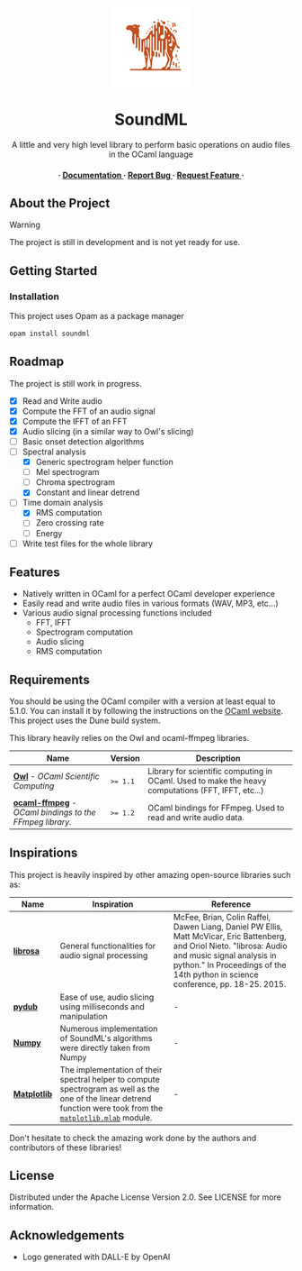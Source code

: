 <div align='center'>

<img src="soundml_logo.svg" width="140px" alt="SoundML Logo">

<h1>SoundML</h1>
<p>A little and very high level library to perform basic operations on audio files in the OCaml language</p>

<h4> <span> · </span> <a href="https://github.com/gabyfle/SoundML/blob/master/README.md"> Documentation </a> <span> · </span> <a href="https://github.com/gabyfle/SoundML/issues"> Report Bug </a> <span> · </span> <a href="https://github.com/gabyfle/SoundML/issues"> Request Feature </a> · </h4>


</div>

## About the Project

> [!WARNING]
> The project is still in development and is not yet ready for use.

## Getting Started

### Installation

This project uses Opam as a package manager
```bash
opam install soundml
```

## Roadmap

The project is still work in progress.

* [x] Read and Write audio
* [x] Compute the FFT of an audio signal
* [x] Compute the IFFT of an FFT
* [x] Audio slicing (in a similar way to Owl's slicing)
* [ ] Basic onset detection algorithms
* [ ] Spectral analysis
  * [x] Generic spectrogram helper function
  * [ ] Mel spectrogram
  * [ ] Chroma spectrogram
  * [x] Constant and linear detrend
* [ ] Time domain analysis
  * [x] RMS computation 
  * [ ] Zero crossing rate
  * [ ] Energy
* [ ] Write test files for the whole library 

## Features
 - Natively written in OCaml for a perfect OCaml developer experience
 - Easily read and write audio files in various formats (WAV, MP3, etc...)
 - Various audio signal processing functions included
   - FFT, IFFT
   - Spectrogram computation
   - Audio slicing
   - RMS computation


## Requirements

You should be using the OCaml compiler with a version at least equal to 5.1.0. You can install it by following the instructions on the [OCaml website](https://ocaml.org/docs/install.html). This project uses the Dune build system.

This library heavily relies on the Owl and ocaml-ffmpeg libraries.

<div align=center>

| Name                                                                                                  | Version  | Description                                                                                        |
| ----------------------------------------------------------------------------------------------------- | -------- | -------------------------------------------------------------------------------------------------- |
| [**Owl**](https://github.com/owlbarn/owl) - *OCaml Scientific Computing*                              | `>= 1.1` | Library for scientific computing in OCaml. Used to make the heavy computations (FFT, IFFT, etc...) |
| [**ocaml-ffmpeg**](https://github.com/savonet/ocaml-ffmpeg) - *OCaml bindings to the FFmpeg library.* | `>= 1.2` | OCaml bindings for FFmpeg. Used to read and write audio data.                                      |

</div>

## Inspirations

This project is heavily inspired by other amazing open-source libraries such as:


<div align=center>

| Name                                              | Inspiration                                                                                                                                                                                                                                              | Reference                                                                                                                                                                                                                                 |
| ------------------------------------------------- | -------------------------------------------------------------------------------------------------------------------------------------------------------------------------------------------------------------------------------------------------------- | ----------------------------------------------------------------------------------------------------------------------------------------------------------------------------------------------------------------------------------------- |
| [**librosa**](https://github.com/librosa/librosa) | General functionalities for audio signal processing                                                                                                                                                                                                      | McFee, Brian, Colin Raffel, Dawen Liang, Daniel PW Ellis, Matt McVicar, Eric Battenberg, and Oriol Nieto. "librosa: Audio and music signal analysis in python." In Proceedings of the 14th python in science conference, pp. 18-25. 2015. |
| [**pydub**](https://github.com/jiaaro/pydub)      | Ease of use, audio slicing using milliseconds and manipulation                                                                                                                                                                                           | -                                                                                                                                                                                                                                         |
| [**Numpy**](https://numpy.org/)                   | Numerous implementation of SoundML's algorithms were directly taken from Numpy                                                                                                                                                                           | -                                                                                                                                                                                                                                         |
| [**Matplotlib**](https://matplotlib.org/)         | The implementation of their spectral helper to compute spectrogram as well as the one of the linear detrend function were took from the [`matplotlib.mlab`](https://github.com/matplotlib/matplotlib/blob/main/lib/matplotlib/mlab.py#L213-L373) module. | -                                                                                                                                                                                                                                         |

</div>

Don't hesitate to check the amazing work done by the authors and contributors of these libraries!

## License

Distributed under the Apache License Version 2.0. See LICENSE for more information.

## Acknowledgements

* Logo generated with DALL-E by OpenAI
